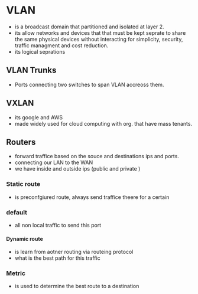 

# VLAN
- is a broadcast domain that partitioned and isolated at layer 2.
- its allow networks and devices that that must be kept seprate to share the same physical devices without interacting for simplicity, security, traffic managment and cost reduction.
- its logical seprations


## VLAN Trunks
- Ports connecting two switches to span VLAN accreoss them.

## VXLAN
- its google and AWS
- made widely used for cloud computing with org. that have mass tenants.

## Routers
- forward traffice based on the souce and destinations ips and ports.
- connecting our LAN to the WAN
- we have inside and outside ips (public and private )
### Static route
- is preconfgiured route, always send traffice theere for a certain
### default
- all non local traffic to send this port
#### Dynamic route
- is learn from aotner routing via routeing protocol
- what is the best path for this traffic
### Metric
- is used to determine the best route to a destination
